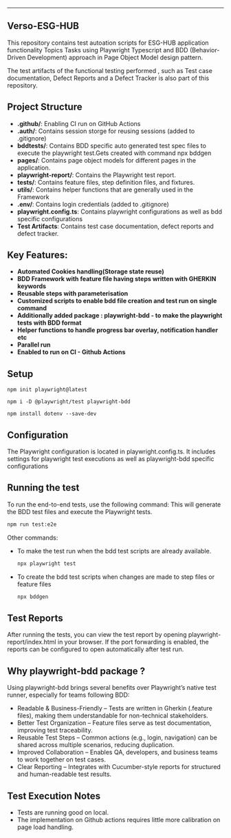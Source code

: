 

-------------------------------------------------------------------------------------------

## Verso-ESG-HUB

This repository contains test autoation scripts for ESG-HUB application functionality Topics Tasks using Playwright Typescript and BDD (Behavior-Driven Development) approach in Page Object Model design pattern. 

The test artifacts of the functional testing performed , such as Test case documentation, Defect Reports and a Defect Tracker is also part of this repository.

## Project Structure

- **.github/**: Enabling CI run on GitHub Actions
- **.auth/**: Contains session storge for reusing sessions (added to .gitignore)
- **bddtests/**: Contains BDD specific auto generated test spec files to execute the playwright test.Gets created with command npx bddgen
- **pages/**: Contains page object models for different pages in the application.
- **playwright-report/**: Contains the Playwright test report.
- **tests/**: Contains feature files, step definition files, and fixtures.
- **utils/**: Contains helper functions that are generally used in the Framework
- **.env/**: Contains login credentials (added to .gitignore)
- **playwright.config.ts**: Contains playwright configurations as well as bdd specific configurations
- **Test Artifacts**: Contains test case documentation, defect reports and defect tracker.

## Key Features:

- **Automated Cookies handling(Storage state reuse)**
- **BDD Framework with feature file having steps written with GHERKIN keywords**
- **Reusable steps with parameterisation**
- **Customized scripts to enable bdd file creation and test run on single command**
- **Additionally added package : playwright-bdd - to make the playwright tests with BDD format**
- **Helper functions to handle progress bar overlay, notification handler etc**
- **Parallel run**
- **Enabled to run on CI - Github Actions**

## Setup
    
    npm init playwright@latest

    npm i -D @playwright/test playwright-bdd 

    npm install dotenv --save-dev

## Configuration
The Playwright configuration is located in playwright.config.ts. It includes settings for playwright test executions as well as playwright-bdd specific configurations

## Running the test
To run the end-to-end tests, use the following command:
This will generate the BDD test files and execute the Playwright tests.
  
  ```sh  
  npm run test:e2e
  ```  
Other commands:

* To make the test run when the bdd test scripts are already available.
    ```sh  
    npx playwright test 
    ```  
* To create the bdd test scripts when changes are made to step files or feature files
    ```sh  
    npx bddgen 
    ```  

## Test Reports

After running the tests, you can view the test report by opening playwright-report/index.html in your browser. If the port forwarding is enabled, the reports can be configured to open automatically after test run.

## Why playwright-bdd package ?

Using playwright-bdd brings several benefits over Playwright’s native test runner, especially for teams following BDD:

* Readable & Business-Friendly – Tests are written in Gherkin (.feature files), making them understandable for non-technical stakeholders.
* Better Test Organization – Feature files serve as test documentation, improving test traceability.
* Reusable Test Steps – Common actions (e.g., login, navigation) can be shared across multiple scenarios, reducing duplication.
* Improved Collaboration – Enables QA, developers, and business teams to work together on test cases.
* Clear Reporting – Integrates with Cucumber-style reports for structured and human-readable test results.

## Test Execution Notes

* Tests are running good on local.
* The implementation on Github actions requires little more calibration on page load handling.




